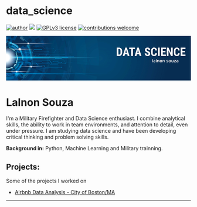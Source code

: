 # data_science

[![author](https://img.shields.io/badge/author-lalsouza-orange)](https://github.com/lalsouza) [![](https://img.shields.io/badge/python-3.7+-blue.svg)](https://www.python.org/downloads/release/python-365/) [![GPLv3 license](https://img.shields.io/badge/License-GPLv3-blue.svg)](http://perso.crans.org/besson/LICENSE.html) [![contributions welcome](https://img.shields.io/badge/contributions-welcome-brightgreen.svg?style=flat)](https://github.com/lalsouza/data_science/issues)

<p align="center">
  <img src="banner.png" >
</p>

# Lalnon Souza

I'm a Military Firefighter and Data Science enthusiast. I combine analytical skills, the ability to work in team environments, and attention to detail, even under pressure. I am studying data science and have been developing critical thinking and problem solving skills.

**Background in:** Python, Machine Learning and Military trainning.

## Projects:
Some of the projects I worked on
* [Airbnb Data Analysis - City of Boston/MA](https://bit.ly/3NqzQTE)


---




